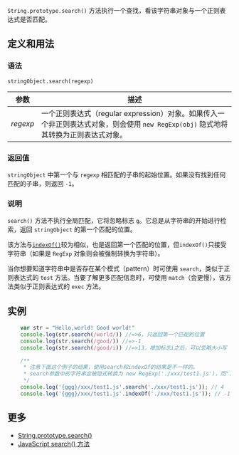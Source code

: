`String.prototype.search()` 方法执行一个查找，看该字符串对象与一个正则表达式是否匹配。

## 定义和用法

### 语法

`stringObject.search(regexp)`

| 参数 | 描述 |
| --- | --- |
| _regexp_ | 一个正则表达式（regular expression）对象。如果传入一个非正则表达式对象，则会使用 `new RegExp(obj)` 隐式地将其转换为正则表达式对象。 |

### 返回值

`stringObject` 中第一个与 `regexp` 相匹配的子串的起始位置。如果没有找到任何匹配的子串，则返回 `-1`。

### 说明

`search()` 方法不执行全局匹配，它将忽略标志 `g`。它总是从字符串的开始进行检索，返回 `stringObject` 的第一个匹配的位置。

该方法与[`indexOf()`](string-prototype-indexof.html)较为相似，也是返回第一个匹配的位置，但`indexOf()`只接受字符串（如果是 `RegExp` 对象则会被强制转换为字符串）。

当你想要知道字符串中是否存在某个模式（pattern）时可使用 `search`，类似于正则表达式的 `test` 方法。当要了解更多匹配信息时，可使用 `match`（会更慢），该方法类似于正则表达式的 `exec` 方法。

## 实例

```javascript
    var str = "Hello,world! Good world!"
    console.log(str.search(/world/)) //=>6，只返回第一个匹配的位置
    console.log(str.search(/good/)) //=>-1
    console.log(str.search(/good/i)) //=>13，增加标志i之后，可以忽略大小写

    /**
     * 注意下面这个例子的结果，使用search和indexOf的结果是不一样的。
     * search参数中的字符串会被隐式转换为 new RegExp('./xxx/test1.js')，而"."代表的是任意非换行字符
     */
    console.log('{ggg}/xxx/test1.js'.search('./xxx/test1.js')); // 4     
    console.log('{ggg}/xxx/test1.js'.indexOf('./xxx/test1.js')); // -1   
```

## 更多

*   [String.prototype.search()](https://developer.mozilla.org/zh-CN/docs/Web/JavaScript/Reference/Global_Objects/String/search)
*   [JavaScript search() 方法](http://www.w3school.com.cn/jsref/jsref_search.asp)